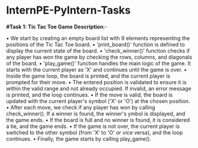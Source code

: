 # InternPE-PyIntern-Tasks

**#Task 1: Tic Tac Toe Game**
**Description**:- 

•	We start by creating an empty board list with 9 elements representing the positions of the Tic Tac Toe board.
•	'print_board()' function is defined to display the current state of the board.
•	'check_winner()' function checks if any player has won the game by checking the rows, columns, and diagonals of the board.
•	'play_game()' function handles the main logic of the game. It starts with the current player as 'X' and continues until the game is over.
•	Inside the game loop, the board is printed, and the current player is prompted for their move.
•	The entered position is validated to ensure it is within the valid range and not already occupied. If invalid, an error message is printed, and the loop continues.
•	If the move is valid, the board is updated with the current player's symbol ('X' or 'O') at the chosen position.
•	After each move, we check if any player has won by calling check_winner(). If a winner is found, the winner's ymbol is displayed, and the game ends.
•	If the board is full and no winner is found, it is considered a tie, and the game ends.
•	If the game is not over, the current player is switched to the other symbol (from 'X' to 'O' or vice versa), and the loop continues.
•	Finally, the game starts by calling play_game().
